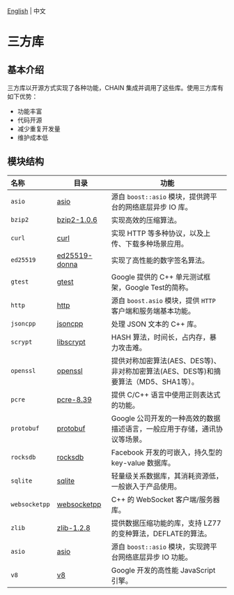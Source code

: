 [English](README.md) | 中文

# 三方库

## 基本介绍
三方库以开源方式实现了各种功能，CHAIN 集成并调用了这些库。使用三方库有如下优势：
- 功能丰富
- 代码开源
- 减少重复开发量
- 维护成本低

## 模块结构

名称 | 目录 | 功能
|:--- | --- | ---
| `asio` | [asio](./asio) | 源自 `boost::asio` 模块，提供跨平台的网络底层异步 IO 库。
| `bzip2` | [bzip2-1.0.6](./bzip2-1.0.6) | 实现高效的压缩算法。
| `curl` | [curl](./curl) | 实现 HTTP 等多种协议，以及上传、下载多种场景应用。
| `ed25519` | [ed25519-donna](./ed25519-donna) | 实现了高性能的数字签名算法。
| `gtest` | [gtest](./gtest) | Google 提供的 C++ 单元测试框架，Google Test的简称。
| `http` | [http](./http) | 源自 `boost.asio` 模块，提供 `HTTP` 客户端和服务端基本功能。
| `jsoncpp` | [jsoncpp](./jsoncpp) | 处理 JSON 文本的 C++  库。
| `scrypt` | [libscrypt](./libscrypt) | HASH 算法，时间长，占内存，暴力攻击难。
| `openssl` | [openssl](./openssl) | 提供对称加密算法(AES、DES等)、非对称加密算法(AES、DES等)和摘要算法（MD5、SHA1等）。
| `pcre` | [pcre-8.39](./pcre-8.39) | 提供 C/C++ 语言中使用正则表达式的功能。
| `protobuf` | [protobuf](./protobuf) | Google 公司开发的一种高效的数据描述语言，一般应用于存储，通讯协议等场景。
| `rocksdb` | [rocksdb](./rocksdb) | Facebook 开发的可嵌入，持久型的 key-value 数据库。
| `sqlite` | [sqlite](./sqlite) | 轻量级关系数据库，其消耗资源低，一般嵌入于产品使用。
| `websocketpp` | [websocketpp](./websocketpp) | C++ 的 WebSocket 客户端/服务器库。
| `zlib` | [zlib-1.2.8](./zlib-1.2.8) | 提供数据压缩功能的库，支持 LZ77 的变种算法，DEFLATE的算法。
| `asio` | [asio](./asio) | 源自 `boost::asio` 模块，实现跨平台网络底层异步 IO 功能。
| `v8` | [v8](https://github.com/chainproject/v8) | Google 开发的高性能 JavaScript 引擎。
